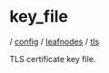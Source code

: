 # key_file

/ [config](/reference/server-config/index.md) / [leafnodes](/reference/server-config/config/leafnodes/index.md) / [tls](/reference/server-config/config/leafnodes/tls/index.md) 

TLS certificate key file.

